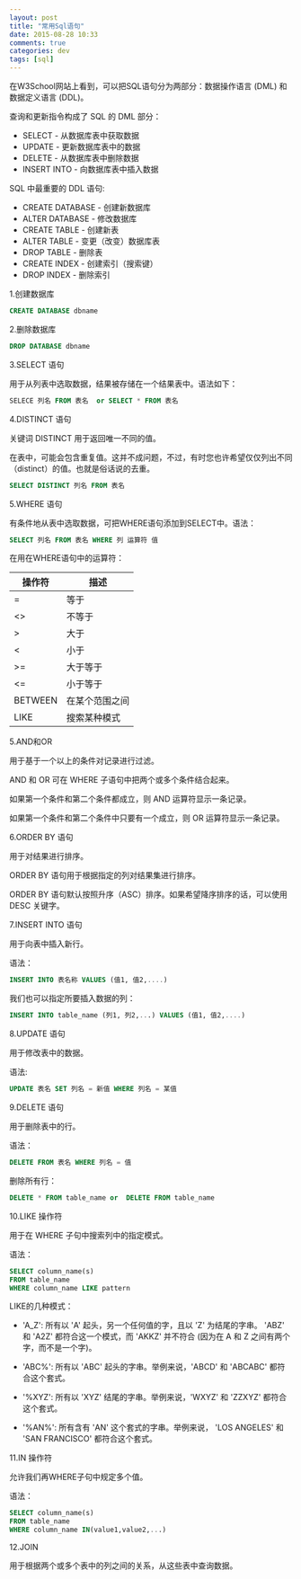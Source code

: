 ```yaml
---
layout: post
title: "常用Sql语句"
date: 2015-08-28 10:33
comments: true
categories: dev
tags: [sql]
---
```

在W3School网站上看到，可以把SQL语句分为两部分：数据操作语言 (DML) 和 数据定义语言 (DDL)。

查询和更新指令构成了 SQL 的 DML 部分：

- SELECT - 从数据库表中获取数据
- UPDATE - 更新数据库表中的数据
- DELETE - 从数据库表中删除数据
- INSERT INTO - 向数据库表中插入数据

SQL 中最重要的 DDL 语句:

- CREATE DATABASE - 创建新数据库
- ALTER DATABASE - 修改数据库
- CREATE TABLE - 创建新表
- ALTER TABLE - 变更（改变）数据库表
- DROP TABLE - 删除表
- CREATE INDEX - 创建索引（搜索键）
- DROP INDEX - 删除索引

1.创建数据库

```sql
CREATE DATABASE dbname
```

2.删除数据库

```sql
DROP DATABASE dbname
```

3.SELECT 语句

用于从列表中选取数据，结果被存储在一个结果表中。语法如下：

```sql
SELECE 列名 FROM 表名  or SELECT * FROM 表名
```

4.DISTINCT 语句

关键词 DISTINCT 用于返回唯一不同的值。

在表中，可能会包含重复值。这并不成问题，不过，有时您也许希望仅仅列出不同（distinct）的值。也就是俗话说的去重。

```sql
SELECT DISTINCT 列名 FROM 表名
```

5.WHERE 语句

有条件地从表中选取数据，可把WHERE语句添加到SELECT中。语法：

```sql
SELECT 列名 FROM 表名 WHERE 列 运算符 值
```

在用在WHERE语句中的运算符：

| 操作符     | 描述      |
| --------- | ------------- |
|=          | 等于      |
| <>        | 不等于    |
|>          | 大于      |
|<          | 小于      |
| >=        | 大于等于  |
| <=        | 小于等于  |
|BETWEEN    | 在某个范围之间 |
|LIKE       | 搜索某种模式 |

5.AND和OR

用于基于一个以上的条件对记录进行过滤。

AND 和 OR 可在 WHERE 子语句中把两个或多个条件结合起来。

如果第一个条件和第二个条件都成立，则 AND 运算符显示一条记录。

如果第一个条件和第二个条件中只要有一个成立，则 OR 运算符显示一条记录。

6.ORDER BY 语句

用于对结果进行排序。

ORDER BY 语句用于根据指定的列对结果集进行排序。

ORDER BY 语句默认按照升序（ASC）排序。如果希望降序排序的话，可以使用 DESC 关键字。

7.INSERT INTO 语句

用于向表中插入新行。

语法：

```sql
INSERT INTO 表名称 VALUES (值1, 值2,....)
```

我们也可以指定所要插入数据的列：

```sql
INSERT INTO table_name (列1, 列2,...) VALUES (值1, 值2,....)
```

8.UPDATE 语句

用于修改表中的数据。

语法:

```sql
UPDATE 表名 SET 列名 = 新值 WHERE 列名 = 某值
```

9.DELETE 语句

用于删除表中的行。

语法：

```sql
DELETE FROM 表名 WHERE 列名 = 值
```

删除所有行：

```sql
DELETE * FROM table_name or  DELETE FROM table_name
```

10.LIKE 操作符

用于在 WHERE 子句中搜索列中的指定模式。

语法：

```sql
SELECT column_name(s)
FROM table_name
WHERE column_name LIKE pattern
```

LIKE的几种模式：

- 'A_Z': 所有以 'A' 起头，另一个任何值的字，且以 'Z' 为结尾的字串。 'ABZ' 和 'A2Z' 都符合这一个模式，而 'AKKZ' 并不符合 (因为在 A 和 Z 之间有两个字，而不是一个字)。

- 'ABC%': 所有以 'ABC' 起头的字串。举例来说，'ABCD' 和 'ABCABC' 都符合这个套式。

- '%XYZ': 所有以 'XYZ' 结尾的字串。举例来说，'WXYZ' 和 'ZZXYZ' 都符合这个套式。

- '%AN%': 所有含有 'AN' 这个套式的字串。举例来说， 'LOS ANGELES' 和 'SAN FRANCISCO' 都符合这个套式。

11.IN 操作符

允许我们再WHERE子句中规定多个值。

语法：

```sql
SELECT column_name(s)
FROM table_name
WHERE column_name IN(value1,value2,...)
```

12.JOIN 

用于根据两个或多个表中的列之间的关系，从这些表中查询数据。


